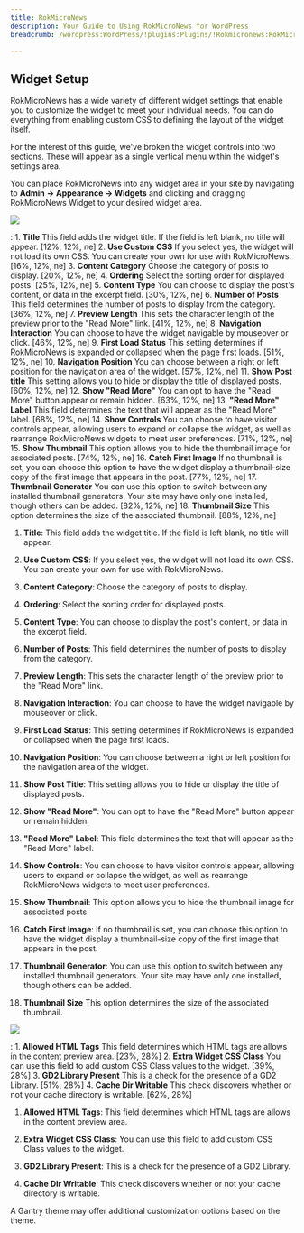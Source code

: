 ```yaml
---
title: RokMicroNews
description: Your Guide to Using RokMicroNews for WordPress
breadcrumb: /wordpress:WordPress/!plugins:Plugins/!Rokmicronews:RokMicroNews

---
```


Widget Setup
-----
RokMicroNews has a wide variety of different widget settings that enable you to customize the widget to meet your individual needs. You can do everything from enabling custom CSS to defining the layout of the widget itself. 

For the interest of this guide, we've broken the widget controls into two sections. These will appear as a single vertical menu within the widget's settings area.

You can place RokMicroNews into any widget area in your site by navigating to **Admin -> Appearance -> Widgets** and clicking and dragging RokMicroNews Widget to your desired widget area.

![][widget1]

:   1. **Title** This field adds the widget title. If the field is left blank, no title will appear. [12%, 12%, ne]
    2. **Use Custom CSS** If you select yes, the widget will not load its own CSS. You can create your own for use with RokMicroNews. [16%, 12%, ne]
    3. **Content Category** Choose the category of posts to display. [20%, 12%, ne]
    4. **Ordering** Select the sorting order for displayed posts. [25%, 12%, ne]
    5. **Content Type** You can choose to display the post's content, or data in the excerpt field. [30%, 12%, ne]
    6. **Number of Posts** This field determines the number of posts to display from the category. [36%, 12%, ne]
    7. **Preview Length** This sets the character length of the preview prior to the "Read More" link. [41%, 12%, ne]
    8. **Navigation Interaction** You can choose to have the widget navigable by mouseover or click. [46%, 12%, ne]
    9. **First Load Status** This setting determines if RokMicroNews is expanded or collapsed when the page first loads. [51%, 12%, ne]
    10. **Navigation Position** You can choose between a right or left position for the navigation area of the widget. [57%, 12%, ne]
    11. **Show Post title** This setting allows you to hide or display the title of displayed posts. [60%, 12%, ne]
    12. **Show "Read More"** You can opt to have the "Read More" button appear or remain hidden. [63%, 12%, ne]
    13. **"Read More" Label** This field determines the text that will appear as the "Read More" label. [68%, 12%, ne]
    14. **Show Controls** You can choose to have visitor controls appear, allowing users to expand or collapse the widget, as well as rearrange RokMicroNews widgets to meet user preferences. [71%, 12%, ne]
    15. **Show Thumbnail** This option allows you to hide the thumbnail image for associated posts. [74%, 12%, ne]
    16. **Catch First Image** If no thumbnail is set, you can choose this option to have the widget display a thumbnail-size copy of the first image that appears in the post. [77%, 12%, ne]
    17. **Thumbnail Generator** You can use this option to switch between any installed thumbnail generators. Your site may have only one installed, though others can be added. [82%, 12%, ne]
    18. **Thumbnail Size** This option determines the size of the associated thumbnail. [88%, 12%, ne]

1. **Title**: This field adds the widget title. If the field is left blank, no title will appear.

2. **Use Custom CSS**: If you select yes, the widget will not load its own CSS. You can create your own for use with RokMicroNews.

3. **Content Category**: Choose the category of posts to display.

4. **Ordering**: Select the sorting order for displayed posts.

5. **Content Type**: You can choose to display the post's content, or data in the excerpt field.

6. **Number of Posts**: This field determines the number of posts to display from the category.

7. **Preview Length**: This sets the character length of the preview prior to the "Read More" link.

8. **Navigation Interaction**: You can choose to have the widget navigable by mouseover or click.

9. **First Load Status**: This setting determines if RokMicroNews is expanded or collapsed when the page first loads.

10. **Navigation Position**: You can choose between a right or left position for the navigation area of the widget.

11. **Show Post Title**: This setting allows you to hide or display the title of displayed posts.

12. **Show "Read More"**: You can opt to have the "Read More" button appear or remain hidden.

13. **"Read More" Label**: This field determines the text that will appear as the "Read More" label.

14. **Show Controls**: You can choose to have visitor controls appear, allowing users to expand or collapse the widget, as well as rearrange RokMicroNews widgets to meet user preferences.

15. **Show Thumbnail**: This option allows you to hide the thumbnail image for associated posts.

16. **Catch First Image**: If no thumbnail is set, you can choose this option to have the widget display a thumbnail-size copy of the first image that appears in the post.

17. **Thumbnail Generator**: You can use this option to switch between any installed thumbnail generators. Your site may have only one installed, though others can be added.

18. **Thumbnail Size** This option determines the size of the associated thumbnail.

![][widget3]

:   1. **Allowed HTML Tags** This field determines which HTML tags are allows in the content preview area. [23%, 28%]
    2. **Extra Widget CSS Class** You can use this field to add custom CSS Class values to the widget. [39%, 28%]
    3. **GD2 Library Present** This is a check for the presence of a GD2 Library. [51%, 28%]
    4. **Cache Dir Writable** This check discovers whether or not your cache directory is writable. [62%, 28%]

1. **Allowed HTML Tags**: This field determines which HTML tags are allows in the content preview area. 

2. **Extra Widget CSS Class**: You can use this field to add custom CSS Class values to the widget.

3. **GD2 Library Present**: This is a check for the presence of a GD2 Library.

4. **Cache Dir Writable**: This check discovers whether or not your cache directory is writable.

A Gantry theme may offer additional customization options based on the theme.

[widget1]: assets/wp_rokmicronews_widget_1.png
[widget2]: assets/wp_rokmicronews_widget_2.png
[widget3]: assets/wp_rokmicronews_widget_3.png
[rokmicronews-download]: http://www.rockettheme.com/wordpress-downloads/plugins/club/2618-rokmicronews
[feature]: assets/rokmicronews.jpg
